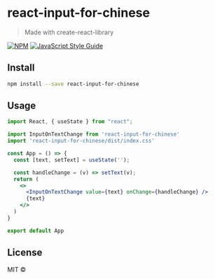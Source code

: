 # react-input-for-chinese

> Made with create-react-library

[![NPM](https://img.shields.io/npm/v/react-input-for-chinese.svg)](https://www.npmjs.com/package/react-input-for-chinese) [![JavaScript Style Guide](https://img.shields.io/badge/code_style-standard-brightgreen.svg)](https://standardjs.com)

## Install

```bash
npm install --save react-input-for-chinese
```

## Usage

```jsx
import React, { useState } from "react";

import InputOnTextChange from 'react-input-for-chinese'
import 'react-input-for-chinese/dist/index.css'

const App = () => {
  const [text, setText] = useState('');

  const handleChange = (v) => setText(v);
  return (
    <>
      <InputOnTextChange value={text} onChange={handleChange} />
      {text}
    </>
  )
}

export default App

```

## License

MIT © [](https://github.com/)
